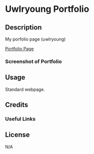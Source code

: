 # Uwlryoung Portfolio

## Description
My porfolio page (uwlryoung)

[Portfolio Page](https://uwlryoung.github.io/Uwlryoung-Porfolio-Page/)

### Screenshot of Portfolio



## Usage
Standard webpage. 

## Credits
### Useful Links


## License
N/A

